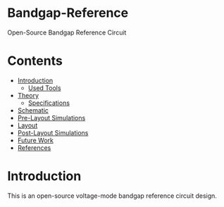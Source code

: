 # Bandgap-Reference
Open-Source Bandgap Reference Circuit

# Contents
- [Introduction](#Introduction)
  - [Used Tools](#Used-Tools)
- [Theory](#Theory)
  - [Specifications](#Specifications)
- [Schematic](#Schematic)
- [Pre-Layout Simulations](#Pre-Layout-Simulations)
- [Layout](#Layout)
- [Post-Layout Simulations](#Post-Layout-Simulations)
- [Future Work](#Future-Work)
- [References](#References)

# Introduction
This is an open-source voltage-mode bandgap reference circuit design. 


# 
